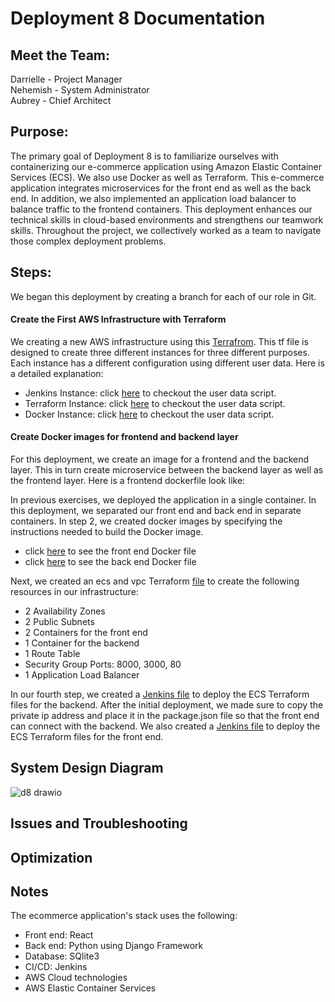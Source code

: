 # Deployment 8 Documentation 
## Meet the Team:
Darrielle - Project Manager <br>
Nehemish - System Administrator <br>
Aubrey - Chief Architect <br>

## Purpose:
The primary goal of Deployment 8 is to familiarize ourselves with containerizing our e-commerce application using Amazon Elastic Container Services (ECS). We also use Docker as well as Terraform. This e-commerce application integrates microservices for the front end as well as the back end. In addition, we also implemented an application load balancer to balance traffic to the frontend containers. This deployment enhances our technical skills in cloud-based environments and strengthens our teamwork skills. Throughout the project, we collectively worked as a team to navigate those complex deployment problems.


## Steps:
We began this deployment by creating a branch for each of our role in Git.

#### Create the First AWS Infrastructure with Terraform 
We creating a new AWS infrastructure using this [Terrafrom](https://github.com/DarrielleEvans/deployment8/blob/main/first-infrastucture/main.tf). This tf file is designed to create three different instances for three different purposes. Each instance has a different configuration using different user data. Here is a detailed explanation:
 - Jenkins Instance: click [here](https://github.com/DarrielleEvans/deployment8/blob/main/first-infrastucture/deployjenkins.sh) to checkout the user data script.
 - Terraform Instance: click [here](https://github.com/DarrielleEvans/deployment8/blob/main/first-infrastucture/deployterraform.sh) to checkout the user data script.
 - Docker Instance: click [here](https://github.com/DarrielleEvans/deployment8/blob/main/first-infrastucture/deploydocker.sh) to checkout the user data script.


#### Create Docker images for frontend and backend layer
For this deployment, we create an image for a frontend and the backend layer. This in turn create microservice between the backend layer as well as the frontend layer. Here is a frontend dockerfile look like:


In previous exercises, we deployed the application in a single container. In this deployment, we separated our front end and back end in separate containers. In step 2, we created docker images by specifying the instructions needed to build the Docker image.
- click [here](https://github.com/DarrielleEvans/deployment8/blob/main/frontend/Dockerfile) to see the front end Docker file
- click [here](https://github.com/DarrielleEvans/deployment8/blob/main/backend/Dockerfile) to see the back end Docker file

Next, we created an ecs and vpc Terraform [file](https://github.com/DarrielleEvans/deployment8/blob/main/terraform/main.tf) to create the following resources in our infrastructure:
 - 2 Availability Zones
 - 2 Public Subnets
 - 2 Containers for the front end
 - 1 Container for the backend
 - 1 Route Table
 - Security Group Ports: 8000, 3000, 80
 - 1 Application Load Balancer

In our fourth step, we created a [Jenkins file](https://github.com/DarrielleEvans/deployment8/blob/main/Jenkinsfile_BE) to deploy the ECS Terraform files for the backend. After the initial deployment, we made sure to copy the private ip address and place it in the package.json file so that the front end can connect with the backend.
We also created a [Jenkins file](https://github.com/DarrielleEvans/deployment8/blob/main/Jenkinsfile_BE) to deploy the ECS Terraform files for the front end.







## System Design Diagram
![d8 drawio](https://github.com/DarrielleEvans/deployment8/assets/89504317/8b964f44-6ce7-4a43-aa2f-b43299f11ead)


## Issues and Troubleshooting


## Optimization

## Notes
The ecommerce application's stack uses the following:
  - Front end: React
  - Back end: Python using Django Framework
  - Database: SQlite3
  - CI/CD: Jenkins
  - AWS Cloud technologies
  - AWS Elastic Container Services


